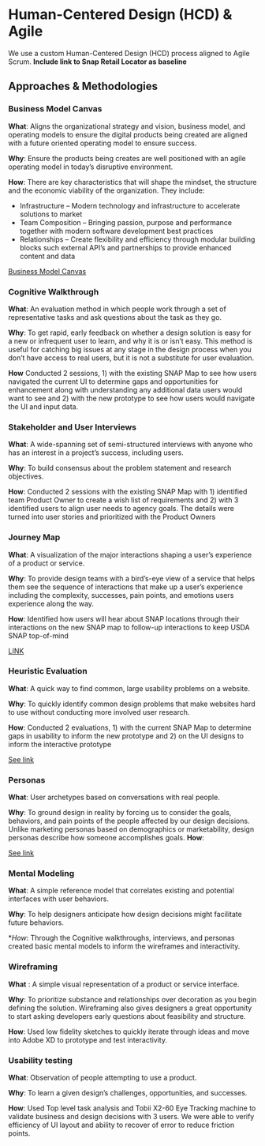 # Human-Centered Design (HCD) & Agile
We use a custom Human-Centered Design (HCD) process aligned to Agile Scrum. 
**Include link to Snap Retail Locator as baseline**
 
## Approaches & Methodologies
### Business Model Canvas
**What**: Aligns the organizational strategy and vision, business model, and operating models to ensure the digital products being created are aligned with a future oriented operating model to ensure success.

**Why**:   Ensure the products being creates are well positioned with an agile operating model in today’s disruptive environment.

**How**: There are key characteristics that will shape the mindset, the structure and the economic viability of the organization. They include:
- Infrastructure – Modern technology and infrastructure to accelerate solutions to market
- Team Composition – Bringing passion, purpose and performance together with modern software development best practices
- Relationships – Create flexibility and efficiency through modular building blocks such external API’s and partnerships to provide enhanced content and data

[Business Model Canvas](https://github.com/metrostarsystem/usda-dva/blob/master/documentation/bmc.md)

### Cognitive Walkthrough          
**What**: An evaluation method in which people work through a set of representative tasks and ask questions about the task as they go.

**Why**: To get rapid, early feedback on whether a design solution is easy for a new or infrequent user to learn, and why it is or isn’t easy. This method is useful for catching big issues at any stage in the design process when you don’t have access to real users, but it is not a substitute for user evaluation.

**How** Conducted 2 sessions, 1) with the existing SNAP Map to see how users navigated the current UI to determine gaps and opportunities for enhancement along with understanding any additional data users would want to see and 2) with the new prototype to see how users would navigate the UI and input data. 

### Stakeholder and User Interviews
  
**What**: A wide-spanning set of semi-structured interviews with anyone who has an interest in a project’s success, including users.

**Why**: To build consensus about the problem statement and research objectives.

**How**: Conducted 2 sessions with the existing SNAP Map with 1) identified team Product Owner to create a wish list of requirements and 2) with 3 identified users to align user needs to agency goals. The details were turned into user stories and prioritized with the Product Owners

### Journey Map
 
**What**: A visualization of the major interactions shaping a user’s experience of a product or service.

**Why**: To provide design teams with a bird’s-eye view of a service that helps them see the sequence of interactions that make up a user’s experience including the complexity, successes, pain points, and emotions users experience along the way.

**How**: Identified how users will hear about SNAP locations through their interactions on the new SNAP map to follow-up interactions to keep USDA SNAP top-of-mind

[LINK](https:// )

### Heuristic Evaluation   

**What**: A quick way to find common, large usability problems on a website.

**Why**: To quickly identify common design problems that make websites hard to use without conducting more involved user research.

**How**: Conducted 2 evaluations, 1) with the current SNAP Map to determine gaps in usability to inform the new prototype and 2) on the UI designs to inform the interactive prototype

[See link](https://)

###  Personas
   
**What**: User archetypes based on conversations with real people.

**Why**: To ground design in reality by forcing us to consider the goals, behaviors, and pain points of the people affected by our design decisions. Unlike marketing personas based on demographics or marketability, design personas describe how someone accomplishes goals.
**How**:

[See link](https:// )

### Mental Modeling
**What**: A simple reference model that correlates existing and potential interfaces with user behaviors.

**Why**: To help designers anticipate how design decisions might facilitate future behaviors.

**How*: Through the Cognitive walkthroughs, interviews, and personas created basic mental models to inform the wireframes and interactivity.  

### Wireframing

**What** : A simple visual representation of a product or service interface.

**Why**: To prioritize substance and relationships over decoration as you begin defining the solution. Wireframing also gives designers a great opportunity to start asking developers early questions about feasibility and structure.

**How**: Used low fidelity sketches to quickly iterate through ideas and move into Adobe XD to prototype and test interactivity. 

### Usability testing
**What**:  Observation of people attempting to use a product.

**Why**: To learn a given design’s challenges, opportunities, and successes.

**How**: Used Top level task analysis and Tobii X2-60 Eye Tracking machine to validate business and design decisions with 3 users. We were able to verify efficiency of UI layout and ability to recover of error to reduce friction points.

